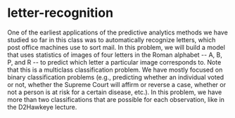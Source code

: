 # letter-recognition
One of the earliest applications of the predictive analytics methods we have studied so far in this class was to automatically recognize letters, which post office machines use to sort mail. In this problem, we will build a model that uses statistics of images of four letters in the Roman alphabet -- A, B, P, and R -- to predict which letter a particular image corresponds to.  Note that this is a multiclass classification problem. We have mostly focused on binary classification problems (e.g., predicting whether an individual voted or not, whether the Supreme Court will affirm or reverse a case, whether or not a person is at risk for a certain disease, etc.). In this problem, we have more than two classifications that are possible for each observation, like in the D2Hawkeye lecture. 
